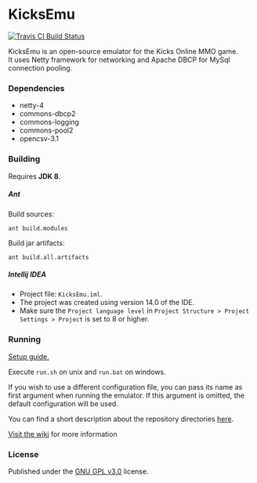 KicksEmu
========
[![Travis CI Build Status](https://travis-ci.org/neikeq/KicksEmu.svg?branch=master)](https://travis-ci.org/neikeq/KicksEmu)

KicksEmu is an open-source emulator for the Kicks Online MMO game.<br>
It uses Netty framework for networking and Apache DBCP for MySql connection pooling.

### Dependencies

* netty-4
* commons-dbcp2
* commons-logging
* commons-pool2
* opencsv-3.1

### Building

Requires **JDK 8**.

##### Ant

Build sources:

```
ant build.modules
```

Build jar artifacts:

```
ant build.all.artifacts
```

##### Intellij IDEA

* Project file: `KicksEmu.iml`.<br>
* The project was created using version 14.0 of the IDE.<br>
* Make sure the `Project language level` in `Project Structure > Project Settings > Project` is set to 8 or higher.

### Running

[Setup guide.](https://github.com/neikeq/KicksEmu/wiki/Setup)

Execute `run.sh` on unix and `run.bat` on windows.

If you wish to use a different configuration file, you can pass its name as first argument when running the emulator. If this argument is omitted, the default configuration will be used.

You can find a short description about the repository directories
[here](https://github.com/neikeq/KicksEmu/wiki/Directory-Tree).

[Visit the wiki](https://github.com/neikeq/KicksEmu/wiki) for more information

### License
Published under the [GNU GPL v3.0](https://github.com/neikeq/KicksEmu/blob/master/LICENSE) license.
